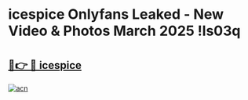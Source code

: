 # icespice Onlyfans Leaked - New Video & Photos March 2025 !ls03q

# <h2><a href="https://umvvqk.iuczelnia.edu.pl?title=icespice&ref=ls03q">🔗👉 🔴 icespice</a></h2>

[![acn](https://github.com/user-attachments/assets/0f9c940e-d8b0-45ae-aac7-cd30a18b3e1c)](https://umvvqk.iuczelnia.edu.pl?title=icespice&ref=ls03q)


